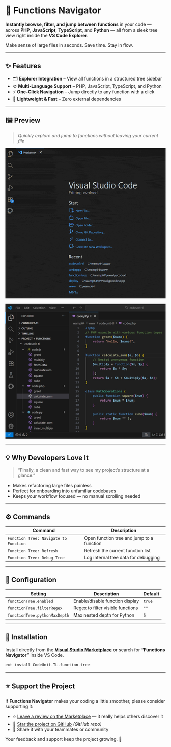 # 🧭 Functions Navigator

**Instantly browse, filter, and jump between functions** in your code — across **PHP**, **JavaScript**, **TypeScript**, and **Python** — all from a sleek tree view right inside the **VS Code Explorer**.

Make sense of large files in seconds. Save time. Stay in flow.

---

## ✨ Features

- 🗂️ **Explorer Integration** – View all functions in a structured tree sidebar  
- ⚙️ **Multi-Language Support** – PHP, JavaScript, TypeScript, and Python  
- ⚡ **One-Click Navigation** – Jump directly to any function with a click  
- 🧩 **Lightweight & Fast** – Zero external dependencies  

---

## 🖼️ Preview

> _Quickly explore and jump to functions without leaving your current file_

![Functions Navigator Demo](demo.gif)

![Functions Navigator Screenshot](screenshot.jpg)

---

## 💡 Why Developers Love It

> “Finally, a clean and fast way to see my project’s structure at a glance.”

- Makes refactoring large files painless  
- Perfect for onboarding into unfamiliar codebases  
- Keeps your workflow focused — no manual scrolling needed  

---

## ⚙️ Commands

| Command | Description |
|----------|-------------|
| `Function Tree: Navigate to Function` | Open function tree and jump to a function |
| `Function Tree: Refresh` | Refresh the current function list |
| `Function Tree: Debug Tree` | Log internal tree data for debugging |

---

## 🔧 Configuration

| Setting | Description | Default |
|----------|--------------|----------|
| `functionTree.enabled` | Enable/disable function display | `true` |
| `functionTree.filterRegex` | Regex to filter visible functions | `""` |
| `functionTree.pythonMaxDepth` | Max nested depth for Python | `5` |

---

## 🚀 Installation

Install directly from the **[Visual Studio Marketplace](https://marketplace.visualstudio.com/items?itemName=CodeUnit-TL.function-tree)** or search for **“Functions Navigator”** inside VS Code.

```bash
ext install CodeUnit-TL.function-tree
```

---

## ⭐ Support the Project

If **Functions Navigator** makes your coding a little smoother, please consider supporting it:

- ⭐ [Leave a review on the Marketplace](https://marketplace.visualstudio.com/items?itemName=CodeUnit-TL.function-tree&ssr=false#review-details) — it really helps others discover it  
- 🐙 [Star the project on GitHub](https://github.com/codeunitdev/function-navigator) _(GitHub repo)_  
- 💬 Share it with your teammates or community

Your feedback and support keep the project growing. 🙌
